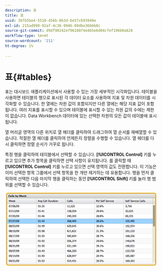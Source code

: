 ```yaml
---
description: 표
title: 표
uuid: 3bfb5be4-5510-456b-8b3d-6e57cb93949e
exl-id: 215ad990-92af-4c36-9946-89dbe36bbb8c
source-git-commit: d9df90242ef96188f4e4b5e6d04cfef196b0a628
workflow-type: tm+mt
source-wordcount: '211'
ht-degree: 1%

---
```


# 표{#tables}

표는 대시보드 애플리케이션에서 사용할 수 있는 가장 세부적인 시각화입니다. 테이블을 사용하면 테이블의 행으로 표시된 각 데이터 요소를 사용하여 지표 및 차원 데이터를 시각화할 수 있습니다. 한 열에는 차원 값이 포함되지만 다른 열에는 해당 지표 값이 포함됩니다. 여러 지표를 표시할 수 있으며 테이블에 표시할 수 있는 차원 값의 수에는 제한이 없습니다. Data Workbench 데이터에 있는 선택한 차원의 모든 값이 테이블에 표시됩니다.

열 머리글 영역의 다른 위치로 열 헤더를 클릭하여 드래그하여 열 순서를 재배열할 수 있습니다. 적절한 열 헤더를 클릭하여 언제든지 정렬을 수행할 수 있습니다. 열 헤더를 다시 클릭하면 정렬 순서가 거꾸로 됩니다.

특정 행을 클릭하여 테이블에서 선택할 수 있습니다. **[!UICONTROL Control]** 키를 누르고 있으면 추가 항목을 클릭하면 선택 사항이 유지됩니다. 를 클릭할 때 **[!UICONTROL Control]** 키를 누르고 있으면 선택 영역의 값도 전환합니다. 이 기능은 이미 선택한 항목 그룹에서 선택 항목을 한 개만 제거하는 데 유용합니다. 행을 먼저 클릭하여 선택한 다음 마지막 행을 클릭하는 동안 **[!UICONTROL Shift]** 키를 눌러 행 범위를 선택할 수 있습니다.

![](assets/table.png)
